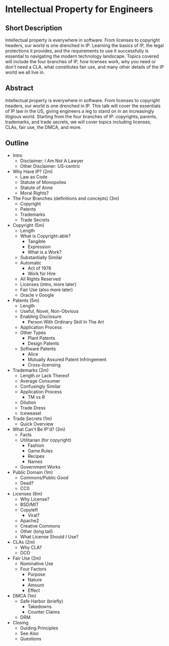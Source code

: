 # Intellectual Property for Engineers

## Short Description

Intellectual property is everywhere in software. From licenses to copyright
headers, our world is one drenched in IP. Learning the basics of IP, the legal
protections it provides, and the requirements to use it successfully is
essential to navigating the modern technology landscape. Topics covered will
include the four branches of IP, how licenses work, why you need or don't need
a CLA, what constitutes fair use, and many other details of the IP world we all
live in.

## Abstract

Intellectual property is everywhere in software. From licenses to copyright
headers, our world is one drenched in IP. This talk will cover the essentials
of IP law in the US, giving engineers a leg to stand on in an increasingly
litigious world. Starting from the four branches of IP: copyrights, parents,
trademarks, and trade secrets, we will cover topics including licenses, CLAs,
fair use, the DMCA, and more.

## Outline

* Intro
  * Disclaimer: I Am Not A Lawyer
  * Other Disclaimer: US-centric
* Why Have IP? (2m)
  * Law as Code
  * Statute of Monopolies
  * Statute of Anne
  * Moral Rights?
* The Four Branches (definitions and concepts) (3m)
  * Copyright
  * Patents
  * Trademarks
  * Trade Secrets
* Copyright (5m)
  * Length
  * What is Copyright-able?
    * Tangible
    * Expression
    * What is a Work?
  * Substantially Similar
  * Automatic
    * Act of 1976
    * Work for Hire
  * All Rights Reserved
  * Licenses (intro, more later)
  * Fair Use (also more later)
  * Oracle v Google
* Patents (5m)
  * Length
  * Useful, Novel, Non-Obvious
  * Enabling Disclosure
    * Person With Ordinary Skill In The Art
  * Application Process
  * Other Types
    * Plant Patents
    * Design Patents
  * Software Patents
    * Alice
    * Mutually Assured Patent Infringement
    * Cross-licensing
* Trademarks (2m)
  * Length or Lack Thereof
  * Average Consumer
  * Confusingly Similar
  * Application Process
    * TM vs R
  * Dilution
  * Trade Dress
  * Iceweasel
* Trade Secrets (1m)
  * Quick Overview
* What Can't Be IP'd? (3m)
  * Facts
  * Utilitarian (for copyright)
    * Fashion
    * Game Rules
    * Recipes
    * Names
  * Government Works
* Public Domain (1m)
  * Commons/Public Good
  * Dead?
  * CC0
* Licenses (6m)
  * Why License?
  * BSD/MIT
  * Copyleft
    * Viral?
  * Apache2
  * Creative Commons
  * Other (long tail)
  * What License Should I Use?
* CLAs (2m)
  * Why CLA?
  * DCO
* Fair Use (2m)
  * Nominative Use
  * Four Factors
    * Purpose
    * Nature
    * Amount
    * Effect
* DMCA (1m)
  * Safe Harbor (briefly)
    * Takedowns
    * Counter Claims
  * DRM
* Closing
  * Guiding Principles
  * See Also
  * Questions

